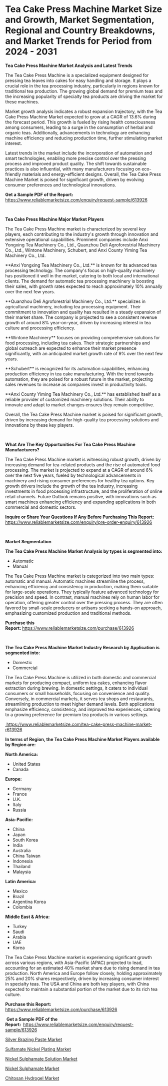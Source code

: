 <p><h1>Tea Cake Press Machine Market Size and Growth, Market Segmentation, Regional and Country Breakdowns, and Market Trends for Period from 2024 -  2031</h1></p><p><strong>Tea Cake Press Machine Market Analysis and Latest Trends</strong></p>
<p><p>The Tea Cake Press Machine is a specialized equipment designed for pressing tea leaves into cakes for easy handling and storage. It plays a crucial role in the tea processing industry, particularly in regions known for traditional tea production. The growing global demand for premium teas and the increasing popularity of specialty tea products are driving the market for these machines.</p><p>Market growth analysis indicates a robust expansion trajectory, with the Tea Cake Press Machine Market expected to grow at a CAGR of 13.6% during the forecast period. This growth is fueled by rising health consciousness among consumers, leading to a surge in the consumption of herbal and organic teas. Additionally, advancements in technology are enhancing machine efficiency and reducing production time, further stimulating market interest.</p><p>Latest trends in the market include the incorporation of automation and smart technologies, enabling more precise control over the pressing process and improved product quality. The shift towards sustainable practices is also influential, with many manufacturers focusing on eco-friendly materials and energy-efficient designs. Overall, the Tea Cake Press Machine Market is poised for significant growth, driven by evolving consumer preferences and technological innovations.</p></p>
<p><strong>Get a Sample PDF of the Report:&nbsp;</strong> <a href="https://www.reliablemarketsize.com/enquiry/request-sample/613926?utm_campaign=1105&utm_medium=2&utm_source=Github&utm_content=ia&utm_term=11122024&utm_id=tea-cake-press-machine">https://www.reliablemarketsize.com/enquiry/request-sample/613926</a></p>
<p>&nbsp;</p>
<p><strong>Tea Cake Press Machine Major Market Players</strong></p>
<p><p>The Tea Cake Press Machine market is characterized by several key players, each contributing to the industry's growth through innovation and extensive operational capabilities. Prominent companies include Anxi Yongxing Tea Machinery Co., Ltd., Quanzhou Deli Agroforestrial Machinery Co., Ltd., Wintone Machinery, Schubert, and Anxi County Yiming Tea Machinery Co., Ltd.</p><p>**Anxi Yongxing Tea Machinery Co., Ltd.** is known for its advanced tea processing technology. The company's focus on high-quality machinery has positioned it well in the market, catering to both local and international clients. The demand for automatic tea processing machinery is boosting their sales, with growth rates expected to reach approximately 10% annually over the next few years.</p><p>**Quanzhou Deli Agroforestrial Machinery Co., Ltd.** specializes in agricultural machinery, including tea processing equipment. Their commitment to innovation and quality has resulted in a steady expansion of their market share. The company is projected to see a consistent revenue growth of around 8% year-on-year, driven by increasing interest in tea culture and processing efficiency.</p><p>**Wintone Machinery** focuses on providing comprehensive solutions for food processing, including tea cakes. Their strategic partnerships and global outreach are expected to enhance their market presence significantly, with an anticipated market growth rate of 9% over the next few years.</p><p>**Schubert** is recognized for its automation capabilities, enhancing production efficiency in tea cake manufacturing. With the trend towards automation, they are poised for a robust future in the market, projecting sales revenues to increase as companies invest in productivity tools.</p><p>**Anxi County Yiming Tea Machinery Co., Ltd.** has established itself as a reliable provider of customized machinery solutions. Their ability to innovate and adapt to market changes ensures they remain competitive.</p><p>Overall, the Tea Cake Press Machine market is poised for significant growth, driven by increasing demand for high-quality tea processing solutions and innovations by these key players.</p></p>
<p>&nbsp;</p>
<p><strong>What Are The Key Opportunities For Tea Cake Press Machine Manufacturers?</strong></p>
<p><p>The Tea Cake Press Machine market is witnessing robust growth, driven by increasing demand for tea-related products and the rise of automated food processing. The market is projected to expand at a CAGR of around 6% over the next five years, fueled by technological advancements in machinery and rising consumer preferences for healthy tea options. Key growth drivers include the growth of the tea industry, increasing investments in food processing infrastructure, and the proliferation of online retail channels. Future Outlook remains positive, with innovations such as smart machines enhancing efficiency and expanding applications in both commercial and domestic sectors.</p></p>
<p><strong>Inquire or Share Your Questions If Any Before Purchasing This Report:</strong> <a href="https://www.reliablemarketsize.com/enquiry/pre-order-enquiry/613926?utm_campaign=1105&utm_medium=2&utm_source=Github&utm_content=ia&utm_term=11122024&utm_id=tea-cake-press-machine">https://www.reliablemarketsize.com/enquiry/pre-order-enquiry/613926</a></p>
<p>&nbsp;</p>
<p><strong>Market Segmentation</strong></p>
<p><strong>The Tea Cake Press Machine Market Analysis by types is segmented into:</strong></p>
<p><ul><li>Automatic</li><li>Manual</li></ul></p>
<p><p>The Tea Cake Press Machine market is categorized into two main types: automatic and manual. Automatic machines streamline the process, enhancing efficiency and consistency in production, making them suitable for large-scale operations. They typically feature advanced technology for precision and speed. In contrast, manual machines rely on human labor for operation, offering greater control over the pressing process. They are often favored by small-scale producers or artisans seeking a hands-on approach, emphasizing customized production and traditional methods.</p></p>
<p><strong>Purchase this Report:&nbsp;</strong><a href="https://www.reliablemarketsize.com/purchase/613926?utm_campaign=1105&utm_medium=2&utm_source=Github&utm_content=ia&utm_term=11122024&utm_id=tea-cake-press-machine">https://www.reliablemarketsize.com/purchase/613926</a></p>
<p>&nbsp;</p>
<p><strong>The Tea Cake Press Machine Market Industry Research by Application is segmented into:</strong></p>
<p><ul><li>Domestic</li><li>Commercial</li></ul></p>
<p><p>The Tea Cake Press Machine is utilized in both domestic and commercial markets for producing compact, uniform tea cakes, enhancing flavor extraction during brewing. In domestic settings, it caters to individual consumers or small households, focusing on convenience and quality. Conversely, in commercial markets, it serves tea shops and restaurants, streamlining production to meet higher demand levels. Both applications emphasize efficiency, consistency, and improved tea experiences, catering to a growing preference for premium tea products in various settings.</p></p>
<p><a href="https://www.reliablemarketsize.com/tea-cake-press-machine-market-r613926?utm_campaign=1105&utm_medium=2&utm_source=Github&utm_content=ia&utm_term=11122024&utm_id=tea-cake-press-machine">&nbsp;https://www.reliablemarketsize.com/tea-cake-press-machine-market-r613926</a></p>
<p><strong>In terms of Region, the Tea Cake Press Machine Market Players available by Region are:</strong></p>
<p>
    <p> <strong> North America: </strong>
        <ul>
            <li>United States</li>
            <li>Canada</li>
        </ul>
        </p> 
    <p> <strong> Europe: </strong>
        <ul>
            <li>Germany</li>
            <li>France</li>
            <li>U.K.</li>
            <li>Italy</li>
            <li>Russia</li>
        </ul>
        </p> 
    <p> <strong> Asia-Pacific: </strong>
        <ul>
            <li>China</li>
            <li>Japan</li>
            <li>South Korea</li>
            <li>India</li>
            <li>Australia</li>
            <li>China Taiwan</li>
            <li>Indonesia</li>
            <li>Thailand</li>
            <li>Malaysia</li>
        </ul>
        </p> 
    <p> <strong> Latin America: </strong>
        <ul>
            <li>Mexico</li>
            <li>Brazil</li>
            <li>Argentina Korea</li>
            <li>Colombia</li>
        </ul>
        </p> 
    <p> <strong> Middle East & Africa: </strong>
        <ul>
            <li>Turkey</li>
            <li>Saudi</li>
            <li>Arabia</li>
            <li>UAE</li>
            <li>Korea</li>
        </ul>
    </p>
    </p>
<p><p>The Tea Cake Press Machine market is experiencing significant growth across various regions, with Asia-Pacific (APAC) projected to lead, accounting for an estimated 40% market share due to rising demand in tea production. North America and Europe follow closely, holding approximately 25% and 20% shares respectively, driven by increasing consumer interest in specialty teas. The USA and China are both key players, with China expected to maintain a substantial portion of the market due to its rich tea culture.</p></p>
<p><strong>Purchase this Report: </strong><a href="https://www.reliablemarketsize.com/purchase/613926?utm_campaign=1105&utm_medium=2&utm_source=Github&utm_content=ia&utm_term=11122024&utm_id=tea-cake-press-machine">https://www.reliablemarketsize.com/purchase/613926</a></p>
<p>&nbsp;<strong>Get a Sample PDF of the Report:&nbsp;&nbsp;</strong><a href="https://www.reliablemarketsize.com/enquiry/request-sample/613926?utm_campaign=1105&utm_medium=2&utm_source=Github&utm_content=ia&utm_term=11122024&utm_id=tea-cake-press-machine">https://www.reliablemarketsize.com/enquiry/request-sample/613926</a></p>
<p><strong></strong></p>
<p><p><a href="https://www.linkedin.com/pulse/silver-brazing-paste-market-outlook-from-2024-2031-size-share-qcdte?utm_campaign=1105&utm_medium=2&utm_source=Github&utm_content=ia&utm_term=11122024&utm_id=tea-cake-press-machine">Silver Brazing Paste Market</a></p><p><a href="https://www.linkedin.com/pulse/sulfamate-nickel-plating-market-evaluation-trends-size-8j5jf?utm_campaign=1105&utm_medium=2&utm_source=Github&utm_content=ia&utm_term=11122024&utm_id=tea-cake-press-machine">Sulfamate Nickel Plating Market</a></p><p><a href="https://www.linkedin.com/pulse/nickel-sulphamate-solution-market-overview-components-d3l0f?utm_campaign=1105&utm_medium=2&utm_source=Github&utm_content=ia&utm_term=11122024&utm_id=tea-cake-press-machine">Nickel Sulphamate Solution Market</a></p><p><a href="https://www.linkedin.com/pulse/nickel-sulphamate-market-global-regional-analysis-focus-sfxaf?utm_campaign=1105&utm_medium=2&utm_source=Github&utm_content=ia&utm_term=11122024&utm_id=tea-cake-press-machine">Nickel Sulphamate Market</a></p><p><a href="https://github.com/NorbertYates/Market-Research-Report-List-7/blob/main/chitosan-hydrogel-market.md?utm_campaign=1105&utm_medium=2&utm_source=Github&utm_content=ia&utm_term=11122024&utm_id=tea-cake-press-machine">Chitosan Hydrogel Market</a></p></p>